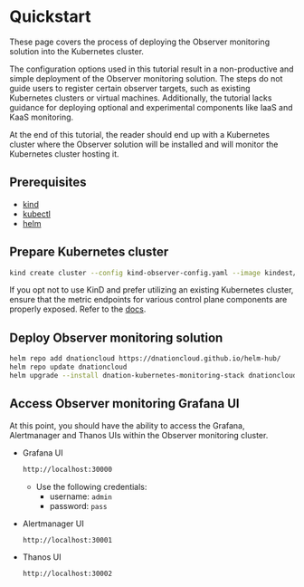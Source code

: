 # Quickstart

These page covers the process of deploying the Observer monitoring solution
into the Kubernetes cluster.

The configuration options used in this tutorial result in a non-productive and simple
deployment of the Observer monitoring solution. The steps do not guide users to register
certain observer targets, such as existing Kubernetes clusters or virtual machines.
Additionally, the tutorial lacks guidance for deploying optional and experimental components
like IaaS and KaaS monitoring. 

At the end of this tutorial, the reader should end up with a Kubernetes cluster where the Observer solution will
be installed and will monitor the Kubernetes cluster hosting it.

## Prerequisites

- [kind](https://kind.sigs.k8s.io/)
- [kubectl](https://kubernetes.io/docs/reference/kubectl/)
- [helm](https://helm.sh/)

## Prepare Kubernetes cluster

```bash
kind create cluster --config kind-observer-config.yaml --image kindest/node:v1.27.3 --name observer
```

If you opt not to use KinD and prefer utilizing an existing Kubernetes cluster,
ensure that the metric endpoints for various control plane components are properly exposed.
Refer to the [docs](https://dnationcloud.github.io/kubernetes-monitoring/helpers/FAQ/#kubernetes-monitoring-shows-or-0-state-for-some-control-plane-components-are-control-plane-components-working-correctly).

## Deploy Observer monitoring solution

```bash
helm repo add dnationcloud https://dnationcloud.github.io/helm-hub/
helm repo update dnationcloud
helm upgrade --install dnation-kubernetes-monitoring-stack dnationcloud/dnation-kubernetes-monitoring-stack -f values-observer.yaml
```

## Access Observer monitoring Grafana UI

At this point, you should have the ability to access the Grafana, Alertmanager and Thanos UIs
within the Observer monitoring cluster.

- Grafana UI
  ```bash
  http://localhost:30000
  ```
  - Use the following credentials:
    - username: `admin`
    - password: `pass`

- Alertmanager UI
  ```bash
  http://localhost:30001
  ```

- Thanos UI
  ```bash
  http://localhost:30002
  ```
